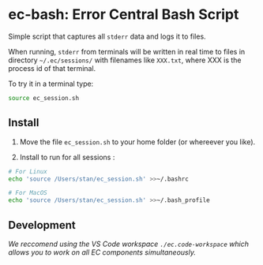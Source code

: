 # ec-bash: Error Central Bash Script

Simple script that captures all `stderr` data and logs it to files.

When running, `stderr` from terminals will be written in real time
to files in directory `~/.ec/sessions/` with filenames like `XXX.txt`,
where XXX is the process id of that terminal.

To try it in a terminal type:

```bash
source ec_session.sh
```

## Install

1. Move the file `ec_session.sh` to your home folder (or whereever you like).

2. Install to run for all sessions :

```bash
# For Linux
echo 'source /Users/stan/ec_session.sh' >>~/.bashrc

# For MacOS
echo 'source /Users/stan/ec_session.sh' >>~/.bash_profile
```

## Development

_We reccomend using the VS Code workspace `./ec.code-workspace` which allows
you to work on all EC components simultaneously._
